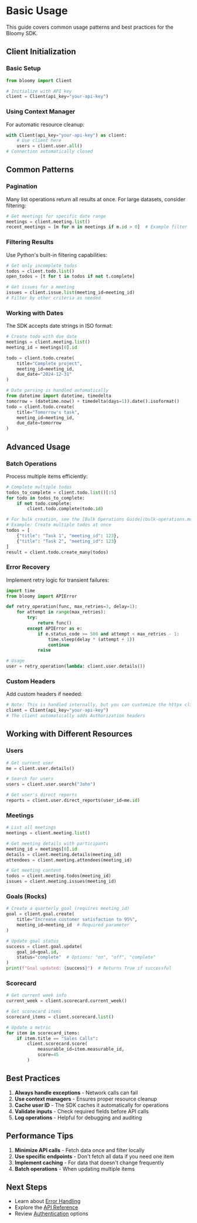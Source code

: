 # Basic Usage

This guide covers common usage patterns and best practices for the Bloomy SDK.

## Client Initialization

### Basic Setup

```python
from bloomy import Client

# Initialize with API key
client = Client(api_key="your-api-key")
```

### Using Context Manager

For automatic resource cleanup:

```python
with Client(api_key="your-api-key") as client:
    # Use client here
    users = client.user.all()
# Connection automatically closed
```

## Common Patterns

### Pagination

Many list operations return all results at once. For large datasets, consider filtering:

```python
# Get meetings for specific date range
meetings = client.meeting.list()
recent_meetings = [m for m in meetings if m.id > 0]  # Example filter
```

### Filtering Results

Use Python's built-in filtering capabilities:

```python
# Get only incomplete todos
todos = client.todo.list()
open_todos = [t for t in todos if not t.complete]

# Get issues for a meeting  
issues = client.issue.list(meeting_id=meeting_id)
# Filter by other criteria as needed
```

### Working with Dates

The SDK accepts date strings in ISO format:

```python
# Create todo with due date
meetings = client.meeting.list()
meeting_id = meetings[0].id

todo = client.todo.create(
    title="Complete project",
    meeting_id=meeting_id,
    due_date="2024-12-31"
)

# Date parsing is handled automatically
from datetime import datetime, timedelta
tomorrow = (datetime.now() + timedelta(days=1)).date().isoformat()
todo = client.todo.create(
    title="Tomorrow's task",
    meeting_id=meeting_id,
    due_date=tomorrow
)
```

## Advanced Usage

### Batch Operations

Process multiple items efficiently:

```python
# Complete multiple todos
todos_to_complete = client.todo.list()[:5]
for todo in todos_to_complete:
    if not todo.complete:
        client.todo.complete(todo.id)

# For bulk creation, see the [Bulk Operations Guide](bulk-operations.md)
# Example: Create multiple todos at once
todos = [
    {"title": "Task 1", "meeting_id": 123},
    {"title": "Task 2", "meeting_id": 123}
]
result = client.todo.create_many(todos)
```

### Error Recovery

Implement retry logic for transient failures:

```python
import time
from bloomy import APIError

def retry_operation(func, max_retries=3, delay=1):
    for attempt in range(max_retries):
        try:
            return func()
        except APIError as e:
            if e.status_code >= 500 and attempt < max_retries - 1:
                time.sleep(delay * (attempt + 1))
                continue
            raise

# Usage
user = retry_operation(lambda: client.user.details())
```

### Custom Headers

Add custom headers if needed:

```python
# Note: This is handled internally, but you can customize the httpx client
client = Client(api_key="your-api-key")
# The client automatically adds Authorization headers
```

## Working with Different Resources

### Users

```python
# Get current user
me = client.user.details()

# Search for users
users = client.user.search("John")

# Get user's direct reports
reports = client.user.direct_reports(user_id=me.id)
```

### Meetings

```python
# List all meetings
meetings = client.meeting.list()

# Get meeting details with participants
meeting_id = meetings[0].id
details = client.meeting.details(meeting_id)
attendees = client.meeting.attendees(meeting_id)

# Get meeting content
todos = client.meeting.todos(meeting_id)
issues = client.meeting.issues(meeting_id)
```

### Goals (Rocks)

```python
# Create a quarterly goal (requires meeting_id)
goal = client.goal.create(
    title="Increase customer satisfaction to 95%",
    meeting_id=meeting_id  # Required parameter
)

# Update goal status
success = client.goal.update(
    goal_id=goal.id,
    status="complete"  # Options: "on", "off", "complete"
)
print(f"Goal updated: {success}")  # Returns True if successful
```

### Scorecard

```python
# Get current week info
current_week = client.scorecard.current_week()

# Get scorecard items
scorecard_items = client.scorecard.list()

# Update a metric
for item in scorecard_items:
    if item.title == "Sales Calls":
        client.scorecard.score(
            measurable_id=item.measurable_id,
            score=45
        )
```

## Best Practices

1. **Always handle exceptions** - Network calls can fail
2. **Use context managers** - Ensures proper resource cleanup
3. **Cache user ID** - The SDK caches it automatically for operations
4. **Validate inputs** - Check required fields before API calls
5. **Log operations** - Helpful for debugging and auditing

## Performance Tips

1. **Minimize API calls** - Fetch data once and filter locally
2. **Use specific endpoints** - Don't fetch all data if you need one item
3. **Implement caching** - For data that doesn't change frequently
4. **Batch operations** - When updating multiple items

## Next Steps

- Learn about [Error Handling](errors.md)
- Explore the [API Reference](../api/client.md)
- Review [Authentication](authentication.md) options